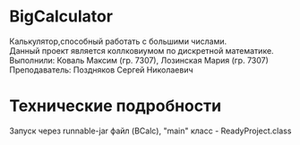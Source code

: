 # BigCalculator
Калькулятор,способный работать с большими числами.<br> 
Данный проект является коллковиумом по дискретной математике.<br>
Выполнили: Коваль Максим (гр. 7307), Лозинская Мария (гр. 7307)<br>
Преподаватель: Поздняков Сергей Николаевич

# Технические подробности
Запуск через runnable-jar файл (BCalc), "main" класс - ReadyProject.class
